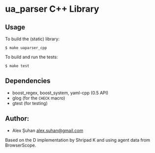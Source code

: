 ua_parser C++ Library
=====================

Usage
-----

To build the (static) library:

    $ make uaparser_cpp

To build and run the tests:

    $ make test

Dependencies
------------

* boost_regex, boost_system, yaml-cpp (0.5 API)
* glog (for the `CHECK` macro)
* gtest (for testing)

Author:
-------

  * Alex Şuhan <alex.suhan@gmail.com>

  Based on the D implementation by Shripad K and using agent data from BrowserScope.
